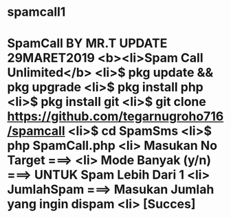 # spamcall1
# SpamCall BY MR.T UPDATE 29MARET2019 &lt;b>&lt;li>Spam Call Unlimited&lt;/b> &lt;li>$ pkg update &amp;&amp; pkg upgrade &lt;li>$ pkg install php &lt;li>$ pkg install git &lt;li>$ git clone https://github.com/tegarnugroho716/spamcall &lt;li>$ cd SpamSms &lt;li>$ php SpamCall.php &lt;li> Masukan No Target ===>  &lt;li> Mode Banyak (y/n) ===> UNTUK Spam Lebih Dari 1 &lt;li> JumlahSpam ===> Masukan Jumlah yang ingin dispam &lt;li> [Succes]
